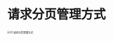 # 请求分页管理方式

<img src="https://cvp.oss-cn-shanghai.aliyuncs.com/picgo/202401181604785.png" alt="01 请求分页管理方式" style="zoom:40%;" />
